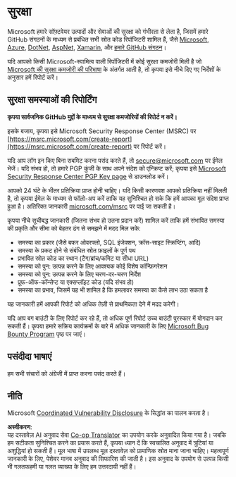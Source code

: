 <!--
CO_OP_TRANSLATOR_METADATA:
{
  "original_hash": "8587f83cfded1bfab99fda4022f4df89",
  "translation_date": "2025-08-25T16:18:43+00:00",
  "source_file": "SECURITY.md",
  "language_code": "hi"
}
-->
# सुरक्षा

Microsoft हमारे सॉफ़्टवेयर उत्पादों और सेवाओं की सुरक्षा को गंभीरता से लेता है, जिसमें हमारे GitHub संगठनों के माध्यम से प्रबंधित सभी स्रोत कोड रिपॉजिटरी शामिल हैं, जैसे [Microsoft](https://github.com/Microsoft), [Azure](https://github.com/Azure), [DotNet](https://github.com/dotnet), [AspNet](https://github.com/aspnet), [Xamarin](https://github.com/xamarin), और [हमारे GitHub संगठन](https://opensource.microsoft.com/)।

यदि आपको किसी Microsoft-स्वामित्व वाली रिपॉजिटरी में कोई सुरक्षा कमजोरी मिली है जो [Microsoft की सुरक्षा कमजोरी की परिभाषा](https://docs.microsoft.com/en-us/previous-versions/tn-archive/cc751383(v=technet.10)) के अंतर्गत आती है, तो कृपया इसे नीचे दिए गए निर्देशों के अनुसार हमें रिपोर्ट करें।

## सुरक्षा समस्याओं की रिपोर्टिंग

**कृपया सार्वजनिक GitHub मुद्दों के माध्यम से सुरक्षा कमजोरियों की रिपोर्ट न करें।**

इसके बजाय, कृपया इसे Microsoft Security Response Center (MSRC) पर [https://msrc.microsoft.com/create-report](https://msrc.microsoft.com/create-report) पर रिपोर्ट करें।

यदि आप लॉग इन किए बिना सबमिट करना पसंद करते हैं, तो [secure@microsoft.com](mailto:secure@microsoft.com) पर ईमेल भेजें। यदि संभव हो, तो हमारे PGP कुंजी के साथ अपने संदेश को एन्क्रिप्ट करें; कृपया इसे [Microsoft Security Response Center PGP Key page](https://www.microsoft.com/en-us/msrc/pgp-key-msrc) से डाउनलोड करें।

आपको 24 घंटे के भीतर प्रतिक्रिया प्राप्त होनी चाहिए। यदि किसी कारणवश आपको प्रतिक्रिया नहीं मिलती है, तो कृपया ईमेल के माध्यम से फॉलो-अप करें ताकि यह सुनिश्चित हो सके कि हमें आपका मूल संदेश प्राप्त हुआ है। अतिरिक्त जानकारी [microsoft.com/msrc](https://www.microsoft.com/msrc) पर पाई जा सकती है।  

कृपया नीचे सूचीबद्ध जानकारी (जितना संभव हो उतना प्रदान करें) शामिल करें ताकि हमें संभावित समस्या की प्रकृति और सीमा को बेहतर ढंग से समझने में मदद मिल सके:

  * समस्या का प्रकार (जैसे बफर ओवरफ्लो, SQL इंजेक्शन, क्रॉस-साइट स्क्रिप्टिंग, आदि)
  * समस्या के प्रकट होने से संबंधित स्रोत फ़ाइलों के पूर्ण पथ
  * प्रभावित स्रोत कोड का स्थान (टैग/ब्रांच/कमिट या सीधा URL)
  * समस्या को पुन: उत्पन्न करने के लिए आवश्यक कोई विशेष कॉन्फ़िगरेशन
  * समस्या को पुन: उत्पन्न करने के लिए चरण-दर-चरण निर्देश
  * प्रूफ-ऑफ-कॉन्सेप्ट या एक्सप्लॉइट कोड (यदि संभव हो)
  * समस्या का प्रभाव, जिसमें यह भी शामिल है कि हमलावर समस्या का कैसे लाभ उठा सकता है

यह जानकारी हमें आपकी रिपोर्ट को अधिक तेज़ी से प्राथमिकता देने में मदद करेगी।

यदि आप बग बाउंटी के लिए रिपोर्ट कर रहे हैं, तो अधिक पूर्ण रिपोर्ट उच्च बाउंटी पुरस्कार में योगदान कर सकती हैं। कृपया हमारे सक्रिय कार्यक्रमों के बारे में अधिक जानकारी के लिए [Microsoft Bug Bounty Program](https://microsoft.com/msrc/bounty) पृष्ठ पर जाएं।

## पसंदीदा भाषाएं

हम सभी संचारों को अंग्रेजी में प्राप्त करना पसंद करते हैं।

## नीति

Microsoft [Coordinated Vulnerability Disclosure](https://www.microsoft.com/en-us/msrc/cvd) के सिद्धांत का पालन करता है।

**अस्वीकरण**:  
यह दस्तावेज़ AI अनुवाद सेवा [Co-op Translator](https://github.com/Azure/co-op-translator) का उपयोग करके अनुवादित किया गया है। जबकि हम सटीकता सुनिश्चित करने का प्रयास करते हैं, कृपया ध्यान दें कि स्वचालित अनुवाद में त्रुटियां या अशुद्धियां हो सकती हैं। मूल भाषा में उपलब्ध मूल दस्तावेज़ को प्रामाणिक स्रोत माना जाना चाहिए। महत्वपूर्ण जानकारी के लिए, पेशेवर मानव अनुवाद की सिफारिश की जाती है। इस अनुवाद के उपयोग से उत्पन्न किसी भी गलतफहमी या गलत व्याख्या के लिए हम उत्तरदायी नहीं हैं।
